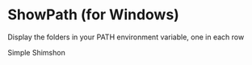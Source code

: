 # ShowPath (for Windows)
Display the folders in your PATH environment variable, one in each row

Simple
Shimshon

